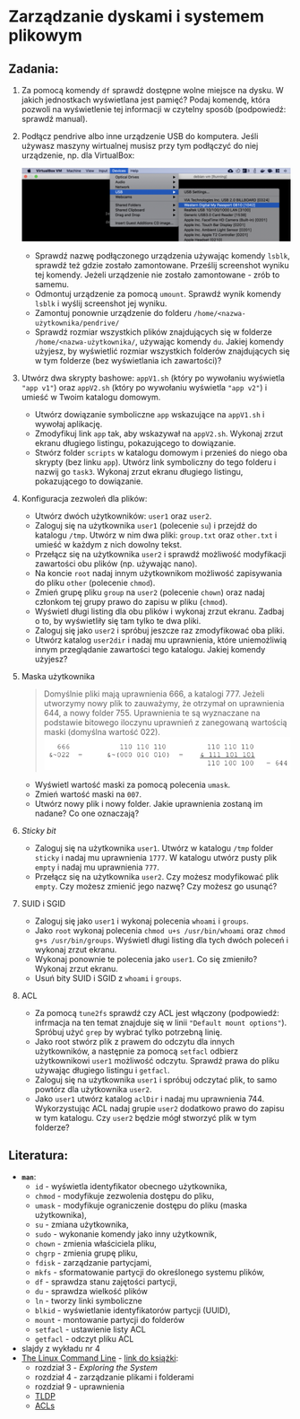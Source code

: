 Zarządzanie dyskami i systemem plikowym
=======================================

## Zadania:

1. Za pomocą komendy `df` sprawdź dostępne wolne miejsce na dysku. W jakich jednostkach wyświetlana jest pamięć? Podaj komendę, która pozwoli na wyświetlenie tej informacji w czytelny sposób (podpowiedź: sprawdź manual).

2. Podłącz pendrive albo inne urządzenie USB do komputera. Jeśli używasz maszyny wirtualnej musisz przy tym podłączyć do niej urządzenie, np. dla VirtualBox:

   ![USB](images/usb.png)

   -  Sprawdź nazwę podłączonego urządzenia używając komendy `lsblk`, sprawdź też gdzie zostało zamontowane. Prześlij screenshot wyniku tej komendy. Jeżeli urządzenie nie zostało zamontowane - zrób to samemu.
   -  Odmontuj urządzenie za pomocą `umount`. Sprawdź wynik komendy `lsblk` i wyślij screenshot jej wyniku.
   -  Zamontuj ponownie urządzenie do folderu `/home/<nazwa-użytkownika/pendrive/`
   -  Sprawdź rozmiar wszystkich plików znajdujących się w folderze `/home/<nazwa-użytkownika/`, używając komendy `du`. Jakiej komendy użyjesz, by wyświetlić rozmiar wszystkich folderów znajdujących się w tym folderze (bez wyświetlania ich zawartości)?

3. Utwórz dwa skrypty bashowe: `appV1.sh` (który po wywołaniu wyświetla `"app v1"`) oraz `appV2.sh` (który po wywołaniu wyświetla `"app v2"`) i umieść w Twoim katalogu domowym.
   -  Utwórz dowiązanie symboliczne `app` wskazujące na `appV1.sh` i wywołaj aplikację.
   -  Zmodyfikuj link `app` tak, aby wskazywał na `appV2.sh`. Wykonaj zrzut ekranu długiego listingu, pokazującego to dowiązanie.
   -  Stwórz folder `scripts` w katalogu domowym i przenieś do niego oba skrypty (bez linku `app`). Utwórz link symboliczny do tego folderu i nazwij go `task3`. Wykonaj zrzut ekranu długiego listingu, pokazującego to dowiązanie.

4. Konfiguracja zezwoleń dla plików:
   -  Utwórz dwóch użytkowników: `user1` oraz `user2`.
   -  Zaloguj się na użytkownika `user1` (polecenie `su`) i przejdź do katalogu `/tmp`. Utwórz w nim dwa pliki: `group.txt` oraz `other.txt` i umieść w każdym z nich dowolny tekst.
   -  Przełącz się na użytkownika `user2` i sprawdź możliwość modyfikacji zawartości obu plików (np. używając nano).
   -  Na koncie `root` nadaj innym użytkownikom możliwość zapisywania do pliku `other` (polecenie `chmod`).
   -  Zmień grupę pliku `group` na `user2` (polecenie `chown`) oraz nadaj członkom tej grupy prawo do zapisu w pliku (`chmod`).
   -  Wyświetl długi listing dla obu plików i wykonaj zrzut ekranu. Zadbaj o to, by wyświetliły się tam tylko te dwa pliki.
   -  Zaloguj się jako `user2` i spróbuj jeszcze raz zmodyfikować oba pliki.
   -  Utwórz katalog `user2dir` i nadaj mu uprawnienia, które uniemożliwią innym przeglądanie zawartości tego katalogu. Jakiej komendy użyjesz?

5. Maska użytkownika 

   > Domyślnie pliki mają uprawnienia 666, a katalogi 777. Jeżeli utworzymy nowy plik to zauważymy, że otrzymał on uprawnienia 644, a nowy folder 755. Uprawnienia te są wyznaczane na podstawie bitowego iloczynu uprawnień z zanegowaną wartością maski (domyślna wartość 022).
   > ![mask](images/mask.png)

   -  Wyświetl wartość maski za pomocą polecenia `umask`.
   -  Zmień wartość maski na `007`.
   -  Utwórz nowy plik i nowy folder. Jakie uprawnienia zostaną im nadane? Co one oznaczają?

6. *Sticky bit*

   -  Zaloguj się na użytkownika `user1`. Utwórz w katalogu `/tmp` folder `sticky` i nadaj mu uprawnienia `1777`. W katalogu utwórz pusty plik `empty` i nadaj mu uprawnienia `777`.
   -  Przełącz się na użytkownika `user2`. Czy możesz modyfikować plik `empty`. Czy możesz zmienić jego nazwę? Czy możesz go usunąć?

7. SUID i SGID
   -  Zaloguj się jako `user1` i wykonaj polecenia `whoami` i `groups`.
   -  Jako `root` wykonaj polecenia `chmod u+s /usr/bin/whoami` oraz `chmod g+s /usr/bin/groups`. Wyświetl długi listing dla tych dwóch poleceń i wykonaj zrzut ekranu.
   -  Wykonaj ponownie te polecenia jako `user1`. Co się zmieniło? Wykonaj zrzut ekranu.
   -  Usuń bity SUID i SGID z `whoami` i `groups`.

8. ACL
   -  Za pomocą `tune2fs` sprawdź czy ACL jest włączony (podpowiedź: infrmacja na ten temat znajduje się w linii `"Default mount options"`). Spróbuj użyć `grep` by wybrać tylko potrzebną linię.
   -  Jako root stwórz plik z prawem do  odczytu dla innych użytkowników, a następnie za pomocą `setfacl` odbierz użytkownikowi `user1` możliwość odczytu. Sprawdź prawa do pliku używając długiego listingu i `getfacl`.
   -  Zaloguj się na użytkownika `user1` i spróbuj odczytać plik, to samo powtórz dla użytkownika `user2`.
   -  Jako `user1` utwórz katalog `aclDir` i nadaj mu uprawnienia 744. Wykorzystując ACL nadaj grupie `user2` dodatkowo prawo do zapisu w tym katalogu. Czy `user2` będzie mógł stworzyć plik w tym folderze?


## Literatura:
 * **`man`**: 
   *  `id` - wyświetla identyfikator obecnego użytkownika,
   *  `chmod` - modyfikuje zezwolenia dostępu do pliku,
   *  `umask` - modyfikuje ograniczenie dostępu do pliku (maska użytkownika),
   *  `su` - zmiana użytkownika,
   *  `sudo` - wykonanie komendy jako inny użytkownik,
   *  `chown` - zmienia właściciela pliku,
   *  `chgrp` - zmienia grupę pliku,
   *  `fdisk` - zarządzanie partycjami,
   *  `mkfs` - sformatowanie partycji do określonego systemu plików,
   *  `df` - sprawdza stanu zajętości partycji,
   *  `du` - sprawdza wielkość plików
   *  `ln` - tworzy linki symboliczne
   *  `blkid` - wyświetlanie identyfikatorów partycji (UUID),
   *  `mount` - montowanie partycji do folderów
   *  `setfacl` - ustawienie listy ACL
   *  `getfacl` - odczyt pliku ACL
 * slajdy z wykładu nr 4
 * [The Linux Command Line](http://linuxcommand.org/) - [link do książki](https://sourceforge.net/projects/linuxcommand/files/TLCL/19.01/TLCL-19.01.pdf/download):
   *  rozdział 3 - *Exploring the System*
   *  rozdział 4 - zarządzanie plikami i folderami
   *  rozdział 9 - uprawnienia
   *  [TLDP](http://www.tldp.org/HOWTO/Filesystems-HOWTO.html)
   *  [ACLs](https://help.ubuntu.com/community/FilePermissionsACLs)